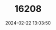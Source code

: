 ---
title: "16208"
category: "Paraxerus lucifer"
draft: false
date: 2024-02-22 13:03:50
languages:
  English: ["Black And Red Bush Squirrel"]
---